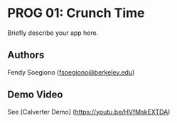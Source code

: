 # PROG 01: Crunch Time

Briefly describe your app here.

## Authors

Fendy Soegiono ([fsoegiono@berkeley.edu](mailto:fsoegiono@berkeley.edu))

## Demo Video

See [Calverter Demo] (https://youtu.be/HVfMskEXTDA)
